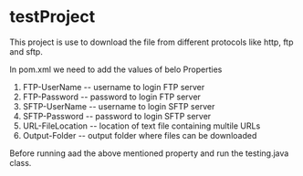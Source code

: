# testProject

This project is use to download the file from different protocols like http, ftp and sftp.

In pom.xml we need to add the values of belo Properties
1) FTP-UserName -- username to login FTP server
2) FTP-Password -- password to login FTP server
3) SFTP-UserName -- username to login SFTP server
4) SFTP-Password -- password to login SFTP server
5) URL-FileLocation -- location of text file containing multile URLs 
6) Output-Folder -- output folder where files can be downloaded 

Before running aad the above mentioned property and run the testing.java class.
